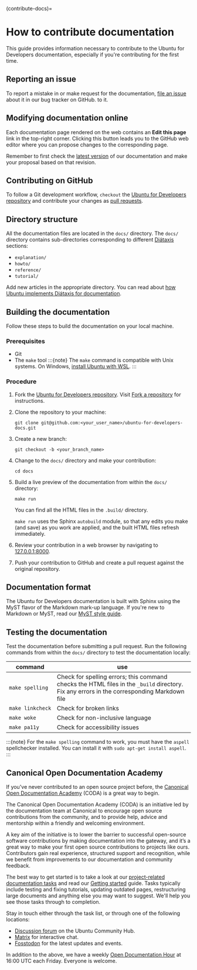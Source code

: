 (contribute-docs)=
# How to contribute documentation

This guide provides information necessary to contribute to the Ubuntu for Developers documentation, especially if you're contributing for the first time.


## Reporting an issue

To report a mistake in or make request for the documentation, [file an issue](https://github.com/canonical/ubuntu-for-developers-docs/issues) about it in our bug tracker on GitHub.
to it.


## Modifying documentation online

Each documentation page rendered on the web contains an **Edit this page** link in the top-right corner. Clicking this button leads you to the GitHub web editor where you can propose changes to the corresponding page.

Remember to first check the [latest version](https://netplan.readthedocs.io/en/latest/) of our documentation and make your proposal based on that revision.


## Contributing on GitHub

To follow a Git development workflow, `checkout` the [Ubuntu for Developers repository](https://github.com/canonical/ubuntu-for-developers-docs/) and contribute your changes as [pull requests](https://github.com/canonical/netplan/pulls).


## Directory structure

All the documentation files are located in the `docs/` directory. The `docs/` directory contains sub-directories corresponding to different [Diátaxis](https://diataxis.fr/) sections:

* `explanation/`
* `howto/`
* `reference/`
* `tutorial/`

Add new articles in the appropriate directory. You can read about [how Ubuntu implements Diátaxis for documentation](https://ubuntu.com/blog/diataxis-a-new-foundation-for-canonical-documentation).


## Building the documentation

Follow these steps to build the documentation on your local machine.


### Prerequisites

* Git
* The `make` tool
    :::{note}
    The `make` command is compatible with Unix systems. On Windows, [install Ubuntu with WSL](https://documentationacademy.org/docs/howto/get-started/using_wsl/).
    :::


### Procedure

1. Fork the [Ubuntu for Developers repository](https://github.com/canonical/ubuntu-for-developers-docs/). Visit [Fork a repository](https://docs.github.com/en/pull-requests/collaborating-with-pull-requests/working-with-forks/fork-a-repo) for instructions.

2. Clone the repository to your machine:
    ```none
    git clone git@github.com:<your_user_name>/ubuntu-for-developers-docs.git
    ```

3. Create a new branch:
    ```none
    git checkout -b <your_branch_name>
    ```

4. Change to the `docs/` directory and make your contribution:
    ```
    cd docs
    ```

5. Build a live preview of the documentation from within the `docs/` directory:
    ```
    make run
    ```
    You can find all the HTML files in the `.build/` directory.

    `make run` uses the Sphinx `autobuild` module, so that any edits you make (and save) as you work are applied, and the built HTML files refresh immediately.

6. Review your contribution in a web browser by navigating to [127.0.0.1:8000](http://127.0.0.1:8000/).

7. Push your contribution to GitHub and create a pull request against the original repository.


## Documentation format

The Ubuntu for Developers documentation is built with Sphinx using the MyST flavor of the Markdown mark-up language. If you're new to Markdown or MyST, read our [MyST style guide](https://canonical-documentation-with-sphinx-and-readthedocscom.readthedocs-hosted.com/style-guide-myst/).


## Testing the documentation

Test the documentation before submitting a pull request. Run the following commands from within the `docs/` directory to test the documentation locally:

| command  | use |
|---------|-----|
| `make spelling` | Check for spelling errors; this command checks the HTML files in the `_build` directory. Fix any errors in the corresponding Markdown file |
| `make linkcheck` | Check for broken links |
| `make woke` | Check for non-inclusive language |
| `make pa11y` | Check for accessibility issues |

:::{note}
For the `make spelling` command to work, you must have the `aspell` spellchecker installed. You can install it with `sudo apt-get install aspell`.
:::


## Canonical Open Documentation Academy

If you've never contributed to an open source project before, the [Canonical Open Documentation Academy](https://documentationacademy.org/) (CODA) is a great way to begin.

The Canonical Open Documentation Academy (CODA) is an initiative led by the documentation team at Canonical to encourage open source contributions from the community, and to provide help, advice and mentorship within a friendly and welcoming environment.

A key aim of the initiative is to lower the barrier to successful open-source software contributions by making documentation into the gateway, and it’s a great way to make your first open source contributions to projects like ours. Contributors gain real experience, structured support and recognition, while we benefit from improvements to our documentation and community feedback.

The best way to get started is to take a look at our [project-related documentation tasks](https://github.com/canonical/open-documentation-academy/issues) and read our [Getting started](https://discourse.ubuntu.com/t/getting-started/42769) guide. Tasks typically include testing and fixing tutorials, updating outdated pages, restructuring large documents and anything else you may want to suggest. We'll help you see those tasks through to completion.

Stay in touch either through the task list, or through one of the following locations:

* [Discussion forum](https://discourse.ubuntu.com/t/about-the-open-documentation-academy/39615) on the Ubuntu Community Hub.
* [Matrix](https://matrix.to/#/#documentation:ubuntu.com) for interactive chat.
* [Fosstodon](https://fosstodon.org/@CanonicalDocumentation) for the latest updates and events.

In addition to the above, we have a weekly [Open Documentation Hour](https://discourse.ubuntu.com/t/open-documentation-hour-schedule/45291) at 16:00 UTC each Friday. Everyone is welcome.
